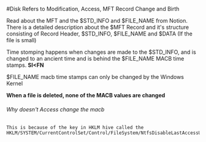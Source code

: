 #Disk Refers to Modification, Access, MFT Record Change and Birth

Read about the MFT and the $STD_INFO and $FILE_NAME from Notion. There is a detailed description about the $MFT Record and it's structure consisting of Record Header, $STD_INFO, $FILE_NAME and $DATA (If the file is small)

Time stomping happens when changes are made to the $STD_INFO, and is changed to an ancient time and is behind the $FILE_NAME MACB time stamps. **SI<FN**

$FILE_NAME macb time stamps can only be changed by the Windows Kernel

**When a file is deleted, none of the MACB values are changed**

###### Why doesn't Access change the macb
	This is because of the key in HKLM hive called the HKLM/SYSTEM/CurrentControlSet/Control/FileSystem/NtfsDisableLastAccessUpdate